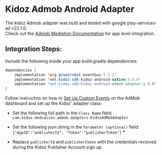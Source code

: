 # Kidoz Admob Android Adapter
The kidoz Admob adapter was built and tested with google play-services-ad v22.1.0.<BR>
Check out the [Admob Mediation Documentation](https://developers.google.com/admob/android/quick-start) for app level integration.

## Integration Steps:

Include the following inside your app build.gradle dependencies:

```java
dependencies {
    implementation 'org.greenrobot:eventbus:3.3.1'
    implementation 'net.kidoz.sdk:kidoz-android-native:9.0.0'
    implementation "net.kidoz.sdk:kidoz-android-admob-adapter:1.9.0"
}
```
Follow instructins on how to [Set Up Custom Events](https://developers.google.com/admob/android/custom-events/setup#create) on the AdMob dashboard and set up the Kidoz' adapter class:

- Set the following full path in the `Class Name` field: </br>
`com.kidoz.mediation.admob.adapters.KidozAdMobAdapter`

- Set the following json string in the `Parameter (optional)` field: </br>
`{"AppID":"publisherId", "Token":"publisherToken"}` <B>*</B>

- Replace `publisherId` and `publisherToken` with the credentials received during the Kidoz Publisher Account sign up.
